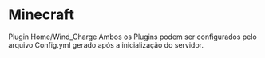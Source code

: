 # Minecraft
Plugin Home/Wind_Charge
Ambos os Plugins podem ser configurados pelo arquivo Config.yml gerado após a inicialização do servidor.
